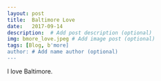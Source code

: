 ```yaml
---
layout: post
title:  Baltimore Love
date:   2017-09-14 
description:  # Add post description (optional)
img: bmore_love.jpeg # Add image post (optional)
tags: [Blog, b'more]
author: # Add name author (optional)
---
```

I love Baltimore.
